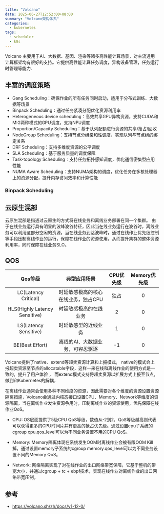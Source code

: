 ```yaml
---
title: "Volcano"
date: 2025-06-27T12:52:00+08:00
summary: "Volcano架构体系"
categories:
  - kubernetes
tags:
  - scheduler
  - k8s
---
```

Volcano 主要用于AI、大数据、基因、渲染等诸多高性能计算场景，对主流通用计算框架均有很好的支持。它提供高性能计算任务调度，异构设备管理，任务运行时管理等能力.


## 丰富的调度策略

- Gang Scheduling：确保作业的所有任务同时启动，适用于分布式训练、大数据等场景
- Binpack Scheduling：通过任务紧凑分配优化资源利用率
- Heterogeneous device scheduling：高效共享GPU异构资源，支持CUDA和MIG两种模式的GPU调度，支持NPU调度
- Proportion/Capacity Scheduling：基于队列配额进行资源的共享/抢占/回收
- NodeGroup Scheduling：支持节点分组亲和性调度，实现队列与节点组的绑定关系
- DRF Scheduling：支持多维度资源的公平调度
- SLA Scheduling：基于服务质量的调度保障
- Task-topology Scheduling：支持任务拓扑感知调度，优化通信密集型应用性能
- NUMA Aware Scheduling：支持NUMA架构的调度，优化任务在多核处理器上的资源分配，提升内存访问效率和计算性能


### Binpack Scheduling



## 云原生混部

云原生混部是指通过云原生的方式将在线业务和离线业务部署在同一个集群。
由于在线业务运行具有明显的波峰波谷特征，因此当在线业务运行在波谷时，离线业务可以利用这部分空闲的资源，当在线业务到达波峰时，通过在线作业优先级控制等手段压制离线作业的运行，保障在线作业的资源使用，从而提升集群的整体资源利用率，同时保障在线业务SLO。

## QOS


|            Qos等级            |            典型应用场景            | CPU优先级 | Memory优先级 |
| :---------------------------: | :---------------------------------: | :-------: | :----------: |
|     LC(Latency Critical)     | 时延敏感极高的核心在线业务，独占CPU |   独占   |      0      |
| HLS(Highly Latency Sensitive) |       时延敏感极高的在线业务       |     2     |      0      |
|     LS(Latency Sensitive)     |        时延敏感型的近线业务        |     1     |      0      |
|        BE(Best Effort)        |  离线的AI、大数据业务，可容忍驱逐  |    -1    |      0      |



Volcano提供了native、extend等超卖资源计算和上报模式，
native的模式会上报超卖资源至节点的allocatable字段，这样一来在线和离线作业的使用方式是一致的，提升了用户体验 ，
而extend模式支持将超卖资源以扩展方式上报至节点，做到和Kubernetes的解耦，



在离线作业通常会使用多种不同维度的资源，因此需要对各个维度的资源设置资源隔离措施，Volcano会通过内核态接口设置CPU、Memory、Network等维度的资源隔离，当在离线作业发生资源争用时，压制离线作业的资源使用，优先保障在线作业QoS。

- CPU: OS层面提供了5级CPU QoS等级，数值从-2到2，QoS等级越高则代表可以获得更多的CPU时间片并有更高的抢占优先级。通过设置cpu子系统的cgroup cpu.qos_level可以为不同业务设置不用的CPU QoS。

- Memory: Memory隔离体现在系统发生OOM时离线作业会被有限OOM Kill掉，通过设置memory子系统的cgroup memory.qos_level可以为不同业务设置不同的Memory QoS。

- Network: 网络隔离实现了对在线作业的出口网络带宽保障，它基于整机的带宽大小，并通过cgroup + tc + ebpf技术，实现在线作业对离线作业的出口网络带宽压制。





## 参考

- https://volcano.sh/zh/docs/v1-12-0/
